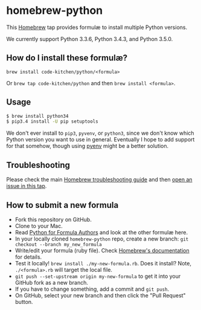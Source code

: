 # homebrew-python

This [Homebrew](http://brew.sh) tap provides formulæ to install multiple Python versions.

We currently support Python 3.3.6, Python 3.4.3, and Python 3.5.0.

## How do I install these formulæ?

`brew install code-kitchen/python/<formula>`

Or `brew tap code-kitchen/python` and then `brew install <formula>`.

## Usage

```sh
$ brew install python34
$ pip3.4 install -U pip setuptools
```

We don't ever install to `pip3`, `pyvenv`, or `python3`, since we don't know which Python version you want to use in general. Eventually I hope to add support for that somehow, though using [pyenv](https://github.com/yyuu/pyenv) might be a better solution.

## Troubleshooting
Please check the main [Homebrew troubleshooting guide](https://github.com/Homebrew/homebrew/blob/master/share/doc/homebrew/Troubleshooting.md#troubleshooting) and then [open an issue in this tap](https://github.com/Homebrew/homebrew-python/issues/new).

## How to submit a new formula
* Fork this repository on GitHub.
* Clone to your Mac.
* Read [Python for Formula Authors](https://github.com/Homebrew/homebrew/blob/master/share/doc/homebrew/Python-for-Formula-Authors.md) and look at the other formulæ here.
* In your locally cloned `homebrew-python` repo, create a new branch: `git checkout --branch my_new_formula`
* Write/edit your formula (ruby file). Check [Homebrew's documentation](https://github.com/Homebrew/homebrew/tree/master/share/doc/homebrew#readme) for details.
* Test it locally! `brew install ./my-new-formula.rb`. Does it install? Note, `./<formula>.rb` will target the local file.
* `git push --set-upstream origin my-new-formula` to get it into your GitHub fork as a new branch.
* If you have to change something, add a commit and `git push`.
* On GitHub, select your new branch and then click the "Pull Request" button.
